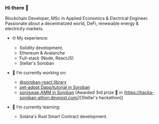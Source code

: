 ### Hi there 👋

Blockchain Developer, MSc in Applied Economics & Electrical Engineer. Passionate about a decentralized world, DeFi, renewable energy & electricity markets.

- 🤓 My experience:
  - Solidity development.
  - Ethereum & Avalanche
  - Full-stack (Node, ReactJS)
  - Stellar's Soroban

- 🔭 I’m currently working on:
  - [@soroban-react library](https://github.com/esteblock/soroban-react)
  - [pet-adopt Dapp/tutorial in Soroban](https://github.com/esteblock/pet-adopt-soroban)
  - [soroswap AMM in Soroban](https://github.com/esteblock/soroswap) (Awarded 3rd prize 🎊 in (https://hacka-soroban-athon.devpost.com/)[Stellar's hackathon])
  
- 🌱 I’m currently learning:
  - Solana's Rust Smart Contract development.
